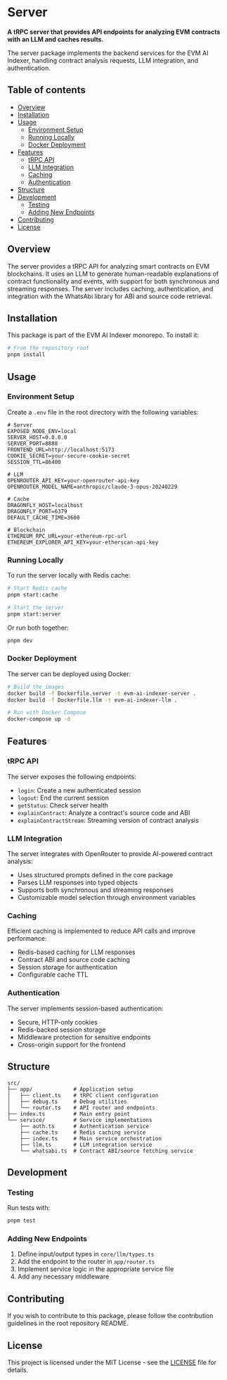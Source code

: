 # Server

**A tRPC server that provides API endpoints for analyzing EVM contracts with an LLM and caches results.**

The server package implements the backend services for the EVM AI Indexer, handling contract analysis requests, LLM integration, and authentication.

## Table of contents

- [Overview](#overview)
- [Installation](#installation)
- [Usage](#usage)
  - [Environment Setup](#environment-setup)
  - [Running Locally](#running-locally)
  - [Docker Deployment](#docker-deployment)
- [Features](#features)
  - [tRPC API](#trpc-api)
  - [LLM Integration](#llm-integration)
  - [Caching](#caching)
  - [Authentication](#authentication)
- [Structure](#structure)
- [Development](#development)
  - [Testing](#testing)
  - [Adding New Endpoints](#adding-new-endpoints)
- [Contributing](#contributing)
- [License](#license)

## Overview

The server provides a tRPC API for analyzing smart contracts on EVM blockchains. It uses an LLM to generate human-readable explanations of contract functionality and events, with support for both synchronous and streaming responses. The server includes caching, authentication, and integration with the WhatsAbi library for ABI and source code retrieval.

## Installation

This package is part of the EVM AI Indexer monorepo. To install it:

```bash
# From the repository root
pnpm install
```

## Usage

### Environment Setup

Create a `.env` file in the root directory with the following variables:

```
# Server
EXPOSED_NODE_ENV=local
SERVER_HOST=0.0.0.0
SERVER_PORT=8888
FRONTEND_URL=http://localhost:5173
COOKIE_SECRET=your-secure-cookie-secret
SESSION_TTL=86400

# LLM
OPENROUTER_API_KEY=your-openrouter-api-key
OPENROUTER_MODEL_NAME=anthropic/claude-3-opus-20240229

# Cache
DRAGONFLY_HOST=localhost
DRAGONFLY_PORT=6379
DEFAULT_CACHE_TIME=3600

# Blockchain
ETHEREUM_RPC_URL=your-ethereum-rpc-url
ETHEREUM_EXPLORER_API_KEY=your-etherscan-api-key
```

### Running Locally

To run the server locally with Redis cache:

```bash
# Start Redis cache
pnpm start:cache

# Start the server
pnpm start:server
```

Or run both together:

```bash
pnpm dev
```

### Docker Deployment

The server can be deployed using Docker:

```bash
# Build the images
docker build -f Dockerfile.server -t evm-ai-indexer-server .
docker build -f Dockerfile.llm -t evm-ai-indexer-llm .

# Run with Docker Compose
docker-compose up -d
```

## Features

### tRPC API

The server exposes the following endpoints:

- `login`: Create a new authenticated session
- `logout`: End the current session
- `getStatus`: Check server health
- `explainContract`: Analyze a contract's source code and ABI
- `explainContractStream`: Streaming version of contract analysis

### LLM Integration

The server integrates with OpenRouter to provide AI-powered contract analysis:

- Uses structured prompts defined in the core package
- Parses LLM responses into typed objects
- Supports both synchronous and streaming responses
- Customizable model selection through environment variables

### Caching

Efficient caching is implemented to reduce API calls and improve performance:

- Redis-based caching for LLM responses
- Contract ABI and source code caching
- Session storage for authentication
- Configurable cache TTL

### Authentication

The server implements session-based authentication:

- Secure, HTTP-only cookies
- Redis-backed session storage
- Middleware protection for sensitive endpoints
- Cross-origin support for the frontend

## Structure

```
src/
├── app/             # Application setup
│   ├── client.ts    # tRPC client configuration
│   ├── debug.ts     # Debug utilities
│   └── router.ts    # API router and endpoints
├── index.ts         # Main entry point
└── service/         # Service implementations
    ├── auth.ts      # Authentication service
    ├── cache.ts     # Redis caching service
    ├── index.ts     # Main service orchestration
    ├── llm.ts       # LLM integration service
    └── whatsabi.ts  # Contract ABI/source fetching service
```

## Development

### Testing

Run tests with:

```bash
pnpm test
```

### Adding New Endpoints

1. Define input/output types in `core/llm/types.ts`
2. Add the endpoint to the router in `app/router.ts`
3. Implement service logic in the appropriate service file
4. Add any necessary middleware

## Contributing

If you wish to contribute to this package, please follow the contribution guidelines in the root repository README.

## License

This project is licensed under the MIT License - see the [LICENSE](../../LICENSE) file for details.